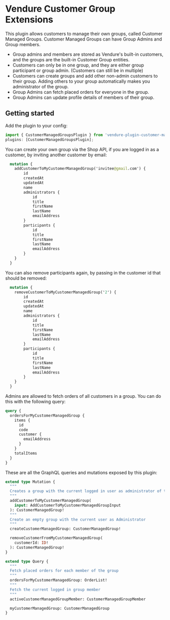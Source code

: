 # Vendure Customer Group Extensions

This plugin allows customers to manage their own groups, called Customer Managed Groups. Customer Managed Groups can have Group Admins and Group members.

- Group admins and members are stored as Vendure's built-in customers, and the groups are the built-in Customer Group entities.
- Customers can only be in one group, and they are either group participant or group admin. (Customers can still be in multiple)
- Customers can create groups and add other non-admin customers to their group. Adding others to your group automatically makes you administrator of the group.
- Group Admins can fetch placed orders for everyone in the group.
- Group Admins can update profile details of members of their group.

## Getting started

Add the plugin to your config:

```ts
import { CustomerManagedGroupsPlugin } from 'vendure-plugin-customer-managed-group';
plugins: [CustomerManagedGroupsPlugin];
```

You can create your own group via the Shop API, if you are logged in as a customer, by inviting another customer by email:

```graphql
  mutation {
    addCustomerToMyCustomerManagedGroup('invitee@gmail.com') {
        id
        createdAt
        updatedAt
        name
        administrators {
            id
            title
            firstName
            lastName
            emailAddress
        }
        participants {
            id
            title
            firstName
            lastName
            emailAddress
        }
    }
  }
```

You can also remove participants again, by passing in the customer id that should be removed:

```graphql
  mutation {
    removeCustomerToMyCustomerManagedGroup('2') {
        id
        createdAt
        updatedAt
        name
        administrators {
            id
            title
            firstName
            lastName
            emailAddress
        }
        participants {
            id
            title
            firstName
            lastName
            emailAddress
        }
    }
  }
```

Admins are allowed to fetch orders of all customers in a group. You can do this with the following query:

```graphql
query {
  ordersForMyCustomerManagedGroup {
    items {
      id
      code
      customer {
        emailAddress
      }
    }
    totalItems
  }
}
```

These are all the GraphQL queries and mutations exposed by this plugin:

```graphql
extend type Mutation {
  """
  Creates a group with the current logged in user as administrator of the group
  """
  addCustomerToMyCustomerManagedGroup(
    input: AddCustomerToMyCustomerManagedGroupInput
  ): CustomerManagedGroup!
  """
  Create an empty group with the current user as Administrator
  """
  createCustomerManagedGroup: CustomerManagedGroup!

  removeCustomerFromMyCustomerManagedGroup(
    customerId: ID!
  ): CustomerManagedGroup!
}

extend type Query {
  """
  Fetch placed orders for each member of the group
  """
  ordersForMyCustomerManagedGroup: OrderList!
  """
  Fetch the current logged in group member
  """
  activeCustomerManagedGroupMember: CustomerManagedGroupMember

  myCustomerManagedGroup: CustomerManagedGroup
}
```
